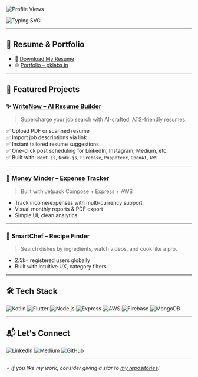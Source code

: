 <!-- Profile Views Badge -->
![Profile Views](https://komarev.com/ghpvc/?username=Prashant-123&label=Profile%20views&color=0e75b6&style=flat)

<!-- Banner -->
<img src="https://readme-typing-svg.demolab.com?font=Fira+Code&duration=2500&pause=1000&color=3F78E0&center=true&vCenter=true&multiline=true&width=800&height=100&lines=Hi+%F0%9F%91%8B+I'm+Prashant+Kumar;Android+Dev+%7C+Flutter+%7C+Backend+%7C+AI+Builder" alt="Typing SVG" />

---

## 🧾 Resume & Portfolio

- 📄 [Download My Resume](https://drive.google.com/file/d/1jSpvLyLf4881LQx1N5XgoQjIuQZy45iy/view?usp=sharing)
- 🌐 [Portfolio – pklabs.in](https://pklabs.in)

---

## 🚀 Featured Projects

### ✨ [WriteNow – AI Resume Builder](https://writenow.in)
> Supercharge your job search with AI-crafted, ATS-friendly resumes.

✅ Upload PDF or scanned resume  
✅ Import job descriptions via link  
✅ Instant tailored resume suggestions  
✅ One-click post scheduling for LinkedIn, Instagram, Medium, etc.  
✅ Built with: `Next.js`, `Node.js`, `Firebase`, `Puppeteer`, `OpenAI`, `AWS`

---

### 💸 [Money Minder – Expense Tracker](https://moneyminder.in)
> Built with Jetpack Compose + Express + AWS

- Track income/expenses with multi-currency support  
- Visual monthly reports & PDF export  
- Simple UI, clean analytics

---

### 🍱 SmartChef – Recipe Finder
> Search dishes by ingredients, watch videos, and cook like a pro.

- 2.5k+ registered users globally  
- Built with intuitive UX, category filters

---

## 🛠️ Tech Stack

![Kotlin](https://img.shields.io/badge/Kotlin-0095D5?style=flat&logo=kotlin&logoColor=white)
![Flutter](https://img.shields.io/badge/Flutter-02569B?style=flat&logo=flutter&logoColor=white)
![Node.js](https://img.shields.io/badge/Node.js-339933?style=flat&logo=node-dot-js&logoColor=white)
![Express](https://img.shields.io/badge/Express.js-000000?style=flat&logo=express&logoColor=white)
![AWS](https://img.shields.io/badge/AWS-FF9900?style=flat&logo=amazonaws&logoColor=white)
![Firebase](https://img.shields.io/badge/Firebase-FFCA28?style=flat&logo=firebase&logoColor=white)
![MongoDB](https://img.shields.io/badge/MongoDB-47A248?style=flat&logo=mongodb&logoColor=white)

---

## 📬 Let's Connect

[![LinkedIn](https://img.shields.io/badge/LinkedIn-blue?style=for-the-badge&logo=linkedin)](https://www.linkedin.com/in/dev-prashant/)
[![Medium](https://img.shields.io/badge/Medium-12100E?style=for-the-badge&logo=medium&logoColor=white)](https://medium.com/@dev-prashant)
[![GitHub](https://img.shields.io/badge/GitHub-100000?style=for-the-badge&logo=github&logoColor=white)](https://github.com/Prashant-123)

---

⭐️ _If you like my work, consider giving a star to [my repositories](https://github.com/Prashant-123?tab=repositories)!_
